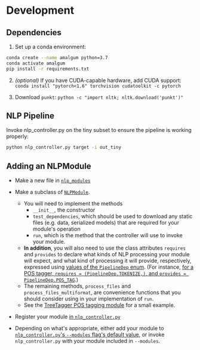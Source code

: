 # Development
## Dependencies
1. Set up a conda environment:

```sh
conda create --name amalgum python=3.7
conda activate amalgum
pip install -r requirements.txt
```

2. *(optional)* If you have CUDA-capable hardware, add CUDA support: `conda install "pytorch<1.6" torchvision cudatoolkit -c pytorch`

3. Download `punkt`: `python -c "import nltk; nltk.download('punkt')"`

## NLP Pipeline
Invoke nlp_controller.py on the tiny subset to ensure the pipeline is working properly:

```bash
python nlp_controller.py target -i out_tiny
```
## Adding an NLPModule

* Make a new file in [`nlp_modules`](https://github.com/gucorpling/amalgum/tree/master/nlp_modules)

- Make a subclass of [`NLPModule`](https://github.com/gucorpling/amalgum/blob/master/nlp_modules/base.py#L29L250). 
  - You will need to implement the methods
    - `__init__`, the constructor
    - `test_dependencies`, which should be used to download any static files (e.g. data, serialized models) that are required for your module's operation
    - `run`, which is the method that the controller will use to invoke your module. 
  - **In addition**, you will also need to use the class attributes `requires` and `provides` to declare what kinds of NLP processing your module will expect, and what kind of processing it will provide, respectively, expressed using [values of the `PipelineDep` enum](https://github.com/gucorpling/amalgum/blob/master/nlp_modules/base.py#L12L23). (For instance, [for a POS tagger, `requires = (PipelineDep.TOKENIZE,)`, and `provides = PipelineDep.POS_TAG`](https://github.com/gucorpling/amalgum/blob/master/nlp_modules/tt_tagger.py#L10).)
  - The remaining methods, `process_files` and `process_files_multiformat`, are convenience functions that you should consider using in your implementation of `run`.
  - See the [TreeTagger POS tagging module](https://github.com/gucorpling/amalgum/blob/master/nlp_modules/tt_tagger.py#L10) for a small example.

- Register your module [in `nlp_controller.py`](https://github.com/gucorpling/amalgum/blob/master/nlp_controller.py#L29)

- Depending on what's appropriate, either add your module to [`nlp_controller.py`'s `--modules` flag's default value](https://github.com/gucorpling/amalgum/blob/master/nlp_controller.py#L152L159), or invoke `nlp_controller.py` with your module included in `--modules`.
